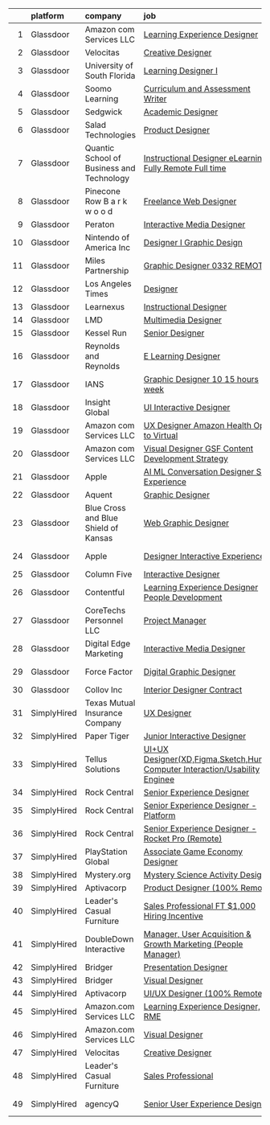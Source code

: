 

|    | platform    | company                                   | job                                                                                                                                                                                                                                                                                                                                                                                                                                                                                                                                                                                                                                                                                                                                                                                                                                                                                                                                                                                                                                                                                                                                                                                                                                                                                                                                                                              | update_time   | location           |
|---:|:------------|:------------------------------------------|:---------------------------------------------------------------------------------------------------------------------------------------------------------------------------------------------------------------------------------------------------------------------------------------------------------------------------------------------------------------------------------------------------------------------------------------------------------------------------------------------------------------------------------------------------------------------------------------------------------------------------------------------------------------------------------------------------------------------------------------------------------------------------------------------------------------------------------------------------------------------------------------------------------------------------------------------------------------------------------------------------------------------------------------------------------------------------------------------------------------------------------------------------------------------------------------------------------------------------------------------------------------------------------------------------------------------------------------------------------------------------------|:--------------|:-------------------|
|  1 | Glassdoor   | Amazon com Services LLC                   | [Learning Experience Designer](https://www.glassdoor.com/partner/jobListing.htm?pos=130&ao=1136043&s=58&guid=00000181e6dca3a29e22611a4fec91d3&src=GD_JOB_AD&t=SR&vt=w&cs=1_9b82592a&cb=1657435628817&jobListingId=1007990817204&jrtk=3-0-1g7jdp8u6i7ne801-1g7jdp8uli4kg800-9da962f113e2ffae-)                                                                                                                                                                                                                                                                                                                                                                                                                                                                                                                                                                                                                                                                                                                                                                                                                                                                                                                                                                                                                                                                                    | 2d            | Seattle, WA        |
|  2 | Glassdoor   | Velocitas                                 | [Creative Designer](https://www.glassdoor.com/partner/jobListing.htm?pos=111&ao=1136043&s=58&guid=00000181e6dca3a29e22611a4fec91d3&src=GD_JOB_AD&t=SR&vt=w&ea=1&cs=1_345136ce&cb=1657435628811&jobListingId=1007994273602&jrtk=3-0-1g7jdp8u6i7ne801-1g7jdp8uli4kg800-40da8c048c689c67-)                                                                                                                                                                                                                                                                                                                                                                                                                                                                                                                                                                                                                                                                                                                                                                                                                                                                                                                                                                                                                                                                                          | 24h           | Remote             |
|  3 | Glassdoor   | University of South Florida               | [Learning Designer I](https://www.glassdoor.com/partner/jobListing.htm?pos=118&ao=1136043&s=58&guid=00000181e6dca3a29e22611a4fec91d3&src=GD_JOB_AD&t=SR&vt=w&cs=1_b1ed650c&cb=1657435628812&jobListingId=1007990834368&jrtk=3-0-1g7jdp8u6i7ne801-1g7jdp8uli4kg800-edf6120f6174113d-)                                                                                                                                                                                                                                                                                                                                                                                                                                                                                                                                                                                                                                                                                                                                                                                                                                                                                                                                                                                                                                                                                             | 2d            | Tampa, FL          |
|  4 | Glassdoor   | Soomo Learning                            | [Curriculum and Assessment Writer](https://www.glassdoor.com/partner/jobListing.htm?pos=117&ao=1136043&s=58&guid=00000181e6dca3a29e22611a4fec91d3&src=GD_JOB_AD&t=SR&vt=w&cs=1_532f30ae&cb=1657435628811&jobListingId=1007994032747&jrtk=3-0-1g7jdp8u6i7ne801-1g7jdp8uli4kg800-b5c03bb4a79a9429-)                                                                                                                                                                                                                                                                                                                                                                                                                                                                                                                                                                                                                                                                                                                                                                                                                                                                                                                                                                                                                                                                                | 1d            | Remote             |
|  5 | Glassdoor   | Sedgwick                                  | [Academic Designer](https://www.glassdoor.com/partner/jobListing.htm?pos=123&ao=1136043&s=58&guid=00000181e6dca3a29e22611a4fec91d3&src=GD_JOB_AD&t=SR&vt=w&cs=1_5e8e8d7c&cb=1657435628812&jobListingId=1007993936021&jrtk=3-0-1g7jdp8u6i7ne801-1g7jdp8uli4kg800-0281e609d9d51a85-)                                                                                                                                                                                                                                                                                                                                                                                                                                                                                                                                                                                                                                                                                                                                                                                                                                                                                                                                                                                                                                                                                               | 1d            | Remote             |
|  6 | Glassdoor   | Salad Technologies                        | [Product Designer](https://www.glassdoor.com/partner/jobListing.htm?pos=122&ao=1136043&s=58&guid=00000181e6dca3a29e22611a4fec91d3&src=GD_JOB_AD&t=SR&vt=w&ea=1&cs=1_84437444&cb=1657435628812&jobListingId=1007977643801&jrtk=3-0-1g7jdp8u6i7ne801-1g7jdp8uli4kg800-e08abe3d878a6912-)                                                                                                                                                                                                                                                                                                                                                                                                                                                                                                                                                                                                                                                                                                                                                                                                                                                                                                                                                                                                                                                                                           | 8d            | Remote             |
|  7 | Glassdoor   | Quantic School of Business and Technology | [Instructional Designer   eLearning  Fully Remote  Full time ](https://www.glassdoor.com/partner/jobListing.htm?pos=103&ao=1110586&s=58&guid=00000181e6dca3a29e22611a4fec91d3&src=GD_JOB_AD&t=SR&vt=w&ea=1&cs=1_a83aa05f&cb=1657435628810&jobListingId=1007991626600&cpc=AC285F3A3ECA6BB0&jrtk=3-0-1g7jdp8u6i7ne801-1g7jdp8uli4kg800-288443ecfc85b543--6NYlbfkN0D7hqmvePafxn7kT4k1STtBk75UNBPv-jdQupZBlysKETfGq5ERCH6QNcas-aF6LEi06hVy_qfB4cq6KzFBX-NpyiNbgRz_Jx4Edv4Usgu3MiPbbhPmPTmnahGc4v12Vo9_AlsMHVbEjxyZQqm4pQtxd0r3Ns6m-51NKhD0U227CJfOwXOol_GZ9ZyMMSzBb8-KryYy-3SYv_rOOG_WJalAuHeYyFCqjoP4aTOHp2u_YOGC0Gn0goHNWx3AWNzt5_AlT1LtH0yc04cjUI1x6JNfHaQzFtxbVxZeboK2s8XMon2jRrif33FzmYu3IHiDRfW3m77CTP91x77_3kIPW7ZlgnGyluBZFrhSnop-Yv_dodmDt0x-fZ7tslguv5Zu4eJ3Hu_xPfyia04a1wFrKoWz7HyFlHUVy9n9rHBAJuouXuWvgb5E1OyMx9G7bam9GTBiNt2pLKslywI4-0ka0Um2)                                                                                                                                                                                                                                                                                                                                                                                                                                                                                                                          | 2d            | Remote             |
|  8 | Glassdoor   | Pinecone Row   B a r k w o o d            | [Freelance Web Designer](https://www.glassdoor.com/partner/jobListing.htm?pos=105&ao=1110586&s=58&guid=00000181e6dca3a29e22611a4fec91d3&src=GD_JOB_AD&t=SR&vt=w&ea=1&cs=1_4bb35876&cb=1657435628810&jobListingId=1007993972437&cpc=44CD5376B8534B8F&jrtk=3-0-1g7jdp8u6i7ne801-1g7jdp8uli4kg800-3ca40ab35a5b226a--6NYlbfkN0DzaDHVbxJ-LJZej0v9fk4K-FwNocoxjQ_zxp68kPBvcumie1VJXICyN61Js4x567OL4omFTN0TE9wO2e0mEUNGi2GaBr8JXG8JzhnS3p0nGmXt1TYuP2Iul7Bb-XP2EodYaEOuqVxxav5G_fcKePKpF8uY7r1zZWt98lTrEQABpVua4ormRpPruXnJG8OkNLkYDAgdYxWY1iCWkdjAD3in7QPmRcltXQ1aNAGHeiqmbsGhi7pU3PugmHgwAHdiMRJHgRapmfwG0jlA1oB4O4eGkzylanugcV_tlK2Ypy-q0AQxRZ6iMlWUYX3aTdozuH4wZtYD0Ryskl8WQPg8wVn9esVC7zh8cIGKBGxU0Y0NXZkA3ak3E9m1nsVFcZ0CHtgQqt7HylEM3FoTiKM2lNGMkT9lWgB6M9GjYjYxmJpS6AB8cnniZ1ioaPEd5BPt5xZC2xpENtoprg9igQVook4NFVpYCbQ83X6ujRb1TZiwV672Bgl00Bz4pQJphUEPACA%3D)                                                                                                                                                                                                                                                                                                                                                                                                                                                                                                                  | 1d            | Remote             |
|  9 | Glassdoor   | Peraton                                   | [Interactive Media Designer](https://www.glassdoor.com/partner/jobListing.htm?pos=113&ao=1136043&s=58&guid=00000181e6dca3a29e22611a4fec91d3&src=GD_JOB_AD&t=SR&vt=w&cs=1_9b09c0c1&cb=1657435628811&jobListingId=1007993449848&jrtk=3-0-1g7jdp8u6i7ne801-1g7jdp8uli4kg800-af9754c27ac14a84-)                                                                                                                                                                                                                                                                                                                                                                                                                                                                                                                                                                                                                                                                                                                                                                                                                                                                                                                                                                                                                                                                                      | 1d            | McLean, VA         |
| 10 | Glassdoor   | Nintendo of America Inc                   | [Designer I  Graphic Design](https://www.glassdoor.com/partner/jobListing.htm?pos=112&ao=1136043&s=58&guid=00000181e6dca3a29e22611a4fec91d3&src=GD_JOB_AD&t=SR&vt=w&cs=1_823e9230&cb=1657435628811&jobListingId=1007977904873&jrtk=3-0-1g7jdp8u6i7ne801-1g7jdp8uli4kg800-0abbcf95c7919a0d-)                                                                                                                                                                                                                                                                                                                                                                                                                                                                                                                                                                                                                                                                                                                                                                                                                                                                                                                                                                                                                                                                                      | 8d            | Redmond, WA        |
| 11 | Glassdoor   | Miles Partnership                         | [Graphic Designer   0332  REMOTE ](https://www.glassdoor.com/partner/jobListing.htm?pos=124&ao=1136043&s=58&guid=00000181e6dca3a29e22611a4fec91d3&src=GD_JOB_AD&t=SR&vt=w&cs=1_840df8dc&cb=1657435628812&jobListingId=1007977680212&jrtk=3-0-1g7jdp8u6i7ne801-1g7jdp8uli4kg800-2472180b04ff2a40-)                                                                                                                                                                                                                                                                                                                                                                                                                                                                                                                                                                                                                                                                                                                                                                                                                                                                                                                                                                                                                                                                                | 8d            | Florida            |
| 12 | Glassdoor   | Los Angeles Times                         | [Designer](https://www.glassdoor.com/partner/jobListing.htm?pos=128&ao=1136043&s=58&guid=00000181e6dca3a29e22611a4fec91d3&src=GD_JOB_AD&t=SR&vt=w&cs=1_27ad2951&cb=1657435628816&jobListingId=1007987910841&jrtk=3-0-1g7jdp8u6i7ne801-1g7jdp8uli4kg800-5009894db66c2417-)                                                                                                                                                                                                                                                                                                                                                                                                                                                                                                                                                                                                                                                                                                                                                                                                                                                                                                                                                                                                                                                                                                        | 3d            | El Segundo, CA     |
| 13 | Glassdoor   | Learnexus                                 | [Instructional Designer](https://www.glassdoor.com/partner/jobListing.htm?pos=125&ao=1136043&s=58&guid=00000181e6dca3a29e22611a4fec91d3&src=GD_JOB_AD&t=SR&vt=w&ea=1&cs=1_6c2f1211&cb=1657435628812&jobListingId=1007984912206&jrtk=3-0-1g7jdp8u6i7ne801-1g7jdp8uli4kg800-a177e89b1e402d65-)                                                                                                                                                                                                                                                                                                                                                                                                                                                                                                                                                                                                                                                                                                                                                                                                                                                                                                                                                                                                                                                                                     | 4d            | Remote             |
| 14 | Glassdoor   | LMD                                       | [Multimedia Designer](https://www.glassdoor.com/partner/jobListing.htm?pos=104&ao=1110586&s=58&guid=00000181e6dca3a29e22611a4fec91d3&src=GD_JOB_AD&t=SR&vt=w&ea=1&cs=1_6d0aab11&cb=1657435628810&jobListingId=1007993167905&cpc=C4A69CCDBB3B9599&jrtk=3-0-1g7jdp8u6i7ne801-1g7jdp8uli4kg800-69310bfa1e4baa51--6NYlbfkN0BavVojsiaiXsVsQXoEc2lGb1RN7nBMQBEI_cz28z0id0kFPpA7oeTG4OaNPf5dH4t3xefOmPaYFqPI14Uzimr7TKNKGVMxJKbj6hcppX-64Z39HA-2JRM5zDSzpIARQCpp9o1cJI1rkLJAxr2r1H9Md54ZKq3RsSeoGBNdzMOcfL75HySNcPVNCpLwmsQRUb_2ti6dKe0pz3r1QJeImnYtdx3AMwP3ABUYC_TySygfo0uiyCYK7FCduAi6Z9b9WvEyQXSc74uUO-q1mDybbA-FhPyyDtjH9-ktrhjT594jrA7nxGFlH0LFk4GqMaN_9lvIGDiU9aFEjAVpKsrqAGJDdNbhJgAiyCHo6QiTXbu5euifbA5YE4TqkXhbaDCEcWR-kwkhb3gR9NVRuMEbhf-vY7blQlYL_PZQjZ6WT38oEwhplkRsmz_0QXj7zeyKNP1TBXF0xpzFUbJjZzL9G9VjrBVY_981cqcsenEu26T3zicPWf9TLtfM)                                                                                                                                                                                                                                                                                                                                                                                                                                                                                                                                   | 1d            | Remote             |
| 15 | Glassdoor   | Kessel Run                                | [Senior Designer](https://www.glassdoor.com/partner/jobListing.htm?pos=114&ao=1136043&s=58&guid=00000181e6dca3a29e22611a4fec91d3&src=GD_JOB_AD&t=SR&vt=w&ea=1&cs=1_a617f2e2&cb=1657435628811&jobListingId=1007965021797&jrtk=3-0-1g7jdp8u6i7ne801-1g7jdp8uli4kg800-3d0994334884b52e-)                                                                                                                                                                                                                                                                                                                                                                                                                                                                                                                                                                                                                                                                                                                                                                                                                                                                                                                                                                                                                                                                                            | 13d           | Boston, MA         |
| 16 | Glassdoor   | Reynolds and Reynolds                     | [E Learning Designer](https://www.glassdoor.com/partner/jobListing.htm?pos=121&ao=1136043&s=58&guid=00000181e6dca3a29e22611a4fec91d3&src=GD_JOB_AD&t=SR&vt=w&cs=1_adbf0609&cb=1657435628811&jobListingId=1007970605908&jrtk=3-0-1g7jdp8u6i7ne801-1g7jdp8uli4kg800-ec27217bd9c1f955-)                                                                                                                                                                                                                                                                                                                                                                                                                                                                                                                                                                                                                                                                                                                                                                                                                                                                                                                                                                                                                                                                                             | 10d           | Houston, TX        |
| 17 | Glassdoor   | IANS                                      | [Graphic Designer  10 15 hours week ](https://www.glassdoor.com/partner/jobListing.htm?pos=126&ao=1136043&s=58&guid=00000181e6dca3a29e22611a4fec91d3&src=GD_JOB_AD&t=SR&vt=w&ea=1&cs=1_3975590a&cb=1657435628816&jobListingId=1007967672923&jrtk=3-0-1g7jdp8u6i7ne801-1g7jdp8uli4kg800-919b181b7749d1b7-)                                                                                                                                                                                                                                                                                                                                                                                                                                                                                                                                                                                                                                                                                                                                                                                                                                                                                                                                                                                                                                                                        | 12d           | Boston, MA         |
| 18 | Glassdoor   | Insight Global                            | [UI Interactive Designer](https://www.glassdoor.com/partner/jobListing.htm?pos=110&ao=1110586&s=58&guid=00000181e6dca3a29e22611a4fec91d3&src=GD_JOB_AD&t=SR&vt=w&ea=1&cs=1_29430657&cb=1657435628811&jobListingId=1007973265614&cpc=3BA4CE39D5B5DEF5&jrtk=3-0-1g7jdp8u6i7ne801-1g7jdp8uli4kg800-383c83c604dde7ea--6NYlbfkN0BKkHZu3wF05EeDimN_p6sYpKCMArvwa95YdH7UpkaBCuXZAtggzO9lWFPdGsiWEnWtM18OwC7Rb9VKGiA6E5ymmYAY9rxm9qrnDC7WgioKXWhdMb2b-A7PnLvr0_EWCDNlkSebIapKS6rN3UtlfS8rQGfc_3Yl0VmMlQKP3_n_5HZv68bncQOpeHM0jYTmEpHJj8WEZS1a4v0KxA6pbMtvUbAdmSmMck23F7W6fVuC_eImdOMfwLSCqhJdNrAemGSXOZTScwL7rfi9Nv2gcvKoS7aZnqsWSKsXX-A0Duy_db4ptDcO8Kz5GZ1pYCR-0rR-w4F2bzggkPnxEgLGDb-QPtdGqgT9WuUJTr9CzNdhgJnZKrQA4gwThVDXJi3ubOFOwPoKInPbhioT0SDeVUoqmHUPAHna6D8n9xhBZPkM6wHtHlkl9I6QqH2kN99buS8QsopMdCmvw1Of2hYrDCTM-aXmRtpBXZ-u8OZ3426x0BTzPmtyV6A5QyeJg7gJLkcpP1-AxcpeGA%3D%3D)                                                                                                                                                                                                                                                                                                                                                                                                                                                                                                   | 9d            | Remote             |
| 19 | Glassdoor   | Amazon com Services LLC                   | [UX Designer  Amazon Health   Open to Virtual](https://www.glassdoor.com/partner/jobListing.htm?pos=127&ao=1136043&s=58&guid=00000181e6dca3a29e22611a4fec91d3&src=GD_JOB_AD&t=SR&vt=w&cs=1_ce347c32&cb=1657435628816&jobListingId=1007990819306&jrtk=3-0-1g7jdp8u6i7ne801-1g7jdp8uli4kg800-dc392232a0e3ac0e-)                                                                                                                                                                                                                                                                                                                                                                                                                                                                                                                                                                                                                                                                                                                                                                                                                                                                                                                                                                                                                                                                    | 2d            | Remote             |
| 20 | Glassdoor   | Amazon com Services LLC                   | [Visual Designer  GSF Content Development   Strategy](https://www.glassdoor.com/partner/jobListing.htm?pos=129&ao=1136043&s=58&guid=00000181e6dca3a29e22611a4fec91d3&src=GD_JOB_AD&t=SR&vt=w&cs=1_8ff3e973&cb=1657435628817&jobListingId=1007987973425&jrtk=3-0-1g7jdp8u6i7ne801-1g7jdp8uli4kg800-f19f0d53bd1899d1-)                                                                                                                                                                                                                                                                                                                                                                                                                                                                                                                                                                                                                                                                                                                                                                                                                                                                                                                                                                                                                                                             | 3d            | Seattle, WA        |
| 21 | Glassdoor   | Apple                                     | [AI ML Conversation Designer  Siri Experience](https://www.glassdoor.com/partner/jobListing.htm?pos=106&ao=1110586&s=58&guid=00000181e6dca3a29e22611a4fec91d3&src=GD_JOB_AD&t=SR&vt=w&cs=1_795d7d5b&cb=1657435628810&jobListingId=1007965232959&cpc=8795CF9063CD573D&jrtk=3-0-1g7jdp8u6i7ne801-1g7jdp8uli4kg800-a21a63f6145fe2cd--6NYlbfkN0BvKrLyj5gPmtZO9T8euul8TCxuuKNOtzRJOomxnwSEodTz2Bc-sPZlt2Zgji_QUXHv-LdDp85PUooBskjZqxaerl9BA7IkIKeF0AlWwthdjLRVc3wIzW9B77AqaWrL0x-M9HWqe8NHvqS7Uu5VrnJaO-2lRukPcEThp_-7OYMqIA_XJD_cN14YXHU9djjFA3dGRzD06N5C6-_9wl2MLnOyNJdNI7LOrcc1oDPKK5nLOTniM5LodN8HvA1fXrtQn542kwVqA6dmzysZ8W2cw3MvUorSZp6jkevXhZpvQpBP_L1PvRGZXgoCDQnqQhGXiZxGNxVssqxzHZz9PQ1KZXx70lL_80wcrAYKPAbZTVrlplSPNbiVxi1fXaDJ4TWrvJMBhZ1OkB0qPuWc8JFIXqXoWOHgYtihtomeHFgifxBua4BFXSNQlfeJaKIYDX5GLPGnDSWLFkg468eMJ6J9KIVvt01Mrinno6GaNc_fHDA_PcE2GMevo3sNyFF99xzT309X64mN_mtsv_vqmtLKnFBxV44A7pBT__J6OOkD_siPgk24YZc3TCl4i_g6JGStU8j25kImCpwQVqpBh9zV1tE2AAf1cY8FBP7jZBiUO76Qf9MsrDQwcBCIRFCbILZx2vkqyx2dGDcs5e2e51M4Ikhoa_CcdQqo25Cdx_gE0yNqeSZxOL9J9186nNsOwLtr7YRbiNKQTQijdOvgG9HhA7b28jf3otgdFqFDt-EgdjdB9ol0vlsDmx2olJ5cHfHMS0O7G7uyZmiVsuSzayzuAJ25TxK28Yl44RT21mbTPX0mu8TKtlWEy76OTJqmx6dRkOd4pl2vKz6Jbq9uqXzgZmaJ902L5qjZjpJgF4xML1fMuv-sMr30HRSFqJsJLEUz0DC0CwzlHLTamYjY8uFVF35szWKK_bHS74O92HilfntmJ8zVhICcXGwBNxZCQQlq_XAMoeIHdG-nM_6eR4PrYvaEGwsjm5h9fKc%3D) | 13d           | Cupertino, CA      |
| 22 | Glassdoor   | Aquent                                    | [Graphic Designer](https://www.glassdoor.com/partner/jobListing.htm?pos=107&ao=1110586&s=58&guid=00000181e6dca3a29e22611a4fec91d3&src=GD_JOB_AD&t=SR&vt=w&cs=1_d817cbbc&cb=1657435628810&jobListingId=1007988996665&cpc=A65DF3A704A48F9B&jrtk=3-0-1g7jdp8u6i7ne801-1g7jdp8uli4kg800-d52aca7df62de0a8--6NYlbfkN0DMrcEu7yrtATojKJA7cEzGQ3FdRGWLh0CZQInL4ECGI9gD0Wolx9R2v-Aex0-GK042anucAX0UHAFAOZzfrb71RaUo5kU5NRbNy-NsEMl1LCrzajUtzA10UAE84u9e-MwLM1_TYh0_bh1m7rzdxuUI1PJE0uGSyUy0yJb0OhvDaUwoiYiUz8yvKw8aHO7BtELL8Tf93AEqdo6Oyh6wNdpZRqwx_LDpSeYMDGb_r2ILteAKYbf0d5SqbfVgQFw9ev9iMjR63I0Ah0tP4Ttzq3MJSh7rXvxuid5bHiPq4xufyZP0TFNZRa7ImFgSBl_d063skcfjNG0DYX_uuaFZ9j2ZJRXnFwfDK-BESOirrSvqKA3tcvQYAIraxb4o10HWm0Z96-xzNh8978wjTqjYUylzt-FxvGxHT03rELM9od-2cKhvueeSKVoLN-Gw5GJT-KJQDz15InfPkQ%3D%3D)                                                                                                                                                                                                                                                                                                                                                                                                                                                                                                                                                                               | 3d            | Atlanta, GA        |
| 23 | Glassdoor   | Blue Cross and Blue Shield of Kansas      | [Web   Graphic Designer](https://www.glassdoor.com/partner/jobListing.htm?pos=101&ao=1110586&s=58&guid=00000181e6dca3a29e22611a4fec91d3&src=GD_JOB_AD&t=SR&vt=w&cs=1_85c92eef&cb=1657435628809&jobListingId=1007990691312&cpc=3EF4380CE08E55EB&jrtk=3-0-1g7jdp8u6i7ne801-1g7jdp8uli4kg800-a646a3c5cc0d5ebb--6NYlbfkN0C0fM3cAMPIJxx2YJu0-54AUzYyvdboEQAVt4G_xOBTWEOaDebnHlkXFTc2Kq0ZccTKs_m4kr2IGIqRKB-1jaqsIt8-Q80KNCB6stC69y0_zLiFe1CnqDWQFScQ-vNNv8K_7ON31hz0iQWH5w9u6c6B-QGCtvlm6wmT8QXnqjnMIDXvJuHPtIwEgLtjwzrmrlWSfzL8ZzcwJTvT6s7QWH3BrhrjqHm54uep5ePE7_TNZCmbGMRBsRA8nNy_agDqykz50fMe2_qlCK-ilbCWUCl5Gko_FglA1D2Zn4N9OC8GD2zCWjuW-FVctJH0Xsoj6dQ23XijVQeCIiJ40TO341-_sczvNGBFUka4ufsHEHEo_sYjN2Yk8cGBg9K-mO_OEKYXeT4fQWMYfHCw9w5eBLJgV3E61V0-USz0iyU0alsv7fiW5SHfhErML0l6wcddlsGUB7Rv74nTvH7X-_9kNhFQlTsC37UXatNBIPNO7ncrTHW170-y26s5Iu39nN9-uVhLKEw0f8Ie5IqrwHwPSy1RsCgfgxkMx2eNOqOMVfAlQ3nUwzRzu_Y5vTyPEGlHRD96NS04Izh_8cOgImSEKEXD)                                                                                                                                                                                                                                                                                                                                                                                                                                     | 2d            | Topeka, KS         |
| 24 | Glassdoor   | Apple                                     | [Designer  Interactive Experiences](https://www.glassdoor.com/partner/jobListing.htm?pos=115&ao=1136043&s=58&guid=00000181e6dca3a29e22611a4fec91d3&src=GD_JOB_AD&t=SR&vt=w&cs=1_93dc0ce8&cb=1657435628811&jobListingId=1007994000615&jrtk=3-0-1g7jdp8u6i7ne801-1g7jdp8uli4kg800-9ffb86bc989e1045-)                                                                                                                                                                                                                                                                                                                                                                                                                                                                                                                                                                                                                                                                                                                                                                                                                                                                                                                                                                                                                                                                               | 1d            | Cupertino, CA      |
| 25 | Glassdoor   | Column Five                               | [Interactive Designer](https://www.glassdoor.com/partner/jobListing.htm?pos=116&ao=1136043&s=58&guid=00000181e6dca3a29e22611a4fec91d3&src=GD_JOB_AD&t=SR&vt=w&ea=1&cs=1_102f60f5&cb=1657435628811&jobListingId=1007969872663&jrtk=3-0-1g7jdp8u6i7ne801-1g7jdp8uli4kg800-ef7d7ac821e4b1ca-)                                                                                                                                                                                                                                                                                                                                                                                                                                                                                                                                                                                                                                                                                                                                                                                                                                                                                                                                                                                                                                                                                       | 11d           | Remote             |
| 26 | Glassdoor   | Contentful                                | [Learning Experience Designer   People Development](https://www.glassdoor.com/partner/jobListing.htm?pos=119&ao=1136043&s=58&guid=00000181e6dca3a29e22611a4fec91d3&src=GD_JOB_AD&t=SR&vt=w&ea=1&cs=1_c8fc29fe&cb=1657435628811&jobListingId=1007966447458&jrtk=3-0-1g7jdp8u6i7ne801-1g7jdp8uli4kg800-7a32e9bbc62384bf-)                                                                                                                                                                                                                                                                                                                                                                                                                                                                                                                                                                                                                                                                                                                                                                                                                                                                                                                                                                                                                                                          | 12d           | Denver, CO         |
| 27 | Glassdoor   | CoreTechs Personnel LLC                   | [Project Manager](https://www.glassdoor.com/partner/jobListing.htm?pos=109&ao=1110586&s=58&guid=00000181e6dca3a29e22611a4fec91d3&src=GD_JOB_AD&t=SR&vt=w&ea=1&cs=1_e8454f8b&cb=1657435628811&jobListingId=1007969152707&cpc=2CAED5C921A5F994&jrtk=3-0-1g7jdp8u6i7ne801-1g7jdp8uli4kg800-3ba167372fa9bd03--6NYlbfkN0DS-qNFXfGJbucVNqZuJyBAHUgn-Jk7BOIC44-eEj99OJbaIw5DPx7zYc0LJqAtR8OyTaBeUC7a7tqmWJgOgVkRLDxyEfaz9mvdUlinnAJxCr7xgXucJfXO1UQBv5PTPvcbujZY6rZNHT-Wq_cT0AsCAPBrYKHcMTWktL377-5zRk_2hG0l88ewzFkpCQM1Me1v_79uWsd0h7-2iVxzzojdoxKtIwwT5G2R2JGrfJEWPkdsg5Hz6zYEK4G6Ha4GmaCDO_uC82JDJIeHx6u8nXZyN4WtrN11NzAJdXFVoy3YgB7jRKqXQX4v06-kB-fO3gQkUzxhBZy8Kl5IFtCtHiWtRVBrHYjdheINdfXUuqk_JtmmVAu44SamU0ya6gQSw_dFz0r4kJPoSUrmKCnwJ5qOMshb9S_aThlUsBbPQg_2QAbNqlHAlpCDyZpd_wtV3OEy4cgRq5O1Y3MLPKe2NxLQwKpE4ihyCa8zshFbXIHiOhTOJtd2iTPZVpWDnddWNuM%3D)                                                                                                                                                                                                                                                                                                                                                                                                                                                                                                                         | 11d           | Remote             |
| 28 | Glassdoor   | Digital Edge Marketing                    | [Interactive Media Designer](https://www.glassdoor.com/partner/jobListing.htm?pos=102&ao=1110586&s=58&guid=00000181e6dca3a29e22611a4fec91d3&src=GD_JOB_AD&t=SR&vt=w&ea=1&cs=1_79a5f05e&cb=1657435628810&jobListingId=1007990510488&cpc=CCC092465BAD6A93&jrtk=3-0-1g7jdp8u6i7ne801-1g7jdp8uli4kg800-360f6143542d96f5--6NYlbfkN0Bk9Gcy3EzgOg1eA-nryAo-7MxpKCq_imKEXSqHLy04q9OjFc0OVx0X-vYZStL7-UlO3Jrkn1VmmF3H1F_6gKoKDRJuN0fTbsMmPyzNFAEFngnzLSKfw0ONtBzRu0qG4EKXcIGPzHO_KZOs3euDcaBcUNqdv2jAX2ILa4PSXWwDmWdE2syF0P8hYAGi96IGbGVFHae0LYiHHWCF0cUjcBnqtak6pvm06Kb2tDv4PT8kelohJ59wy4oivc-c0-28SoGMG2Q1UOuce_VFNKvN2clztX3lwNXgK2wan7SpNNN8PGrrV9UcQ6ZNdckqdHDt9fCXtOuwuP8VBi9Bv8qOwcK2jkbm0G9jj3akp9fHRE6AkEB17lDc27LNVooD-bpjcCNDIN4wbddQC4HgWNtNlduOPcRvP2pDqFo42BoWTZVq7M5hwWyIZ-kDOCLTjp-tOKrNSPqb-Z53xDrbYEZ8Uh17fBi-_swhhrrgwKOQq6qwV56WpPO_BqLGjVUsHAin9seqX9Fv9rCBsA%3D%3D)                                                                                                                                                                                                                                                                                                                                                                                                                                                                                                | 2d            | Jacksonville, FL   |
| 29 | Glassdoor   | Force Factor                              | [Digital Graphic Designer](https://www.glassdoor.com/partner/jobListing.htm?pos=108&ao=1110586&s=58&guid=00000181e6dca3a29e22611a4fec91d3&src=GD_JOB_AD&t=SR&vt=w&cs=1_419cf7d0&cb=1657435628810&jobListingId=1007966216784&cpc=6945AE2F4B03E059&jrtk=3-0-1g7jdp8u6i7ne801-1g7jdp8uli4kg800-251af197d29a7dfd--6NYlbfkN0CCbOqLFAkE17MDkfB5QkeK_R8bo7qf9dndHNr_grrY-Cu9kPGiILkymHpf-SGg7OBJ_ZpGWFBNTV59qg4-5bUoVTdmxUr9zAD4LJGDRvPuPX4e9rF7c31CsIb2gH8D2Cjfmtf3BOScFSb7FovWoIb7qgpdA7rLk1uRDAapVKjBYoat6e8Sy-M9iaomNFIEYxcJxNB69722e-rllTp0srT0l0zD6TbMhQp83huS16w7vE88oyrVXtkK59DTyw38WiEQHsV8gk9T210UGDrJU6JGbMzqBUqpEUiynwMQSxBT5FNC_Gh6p68WXY512hjBiZOHECfHqSoR-gtEKLdQIpkXTLHyNl3BZjYiK_quHDxUHEOGh0Qaigh4xZvgsGyAvtL45VxGj9QJSyzAp4-sP_AWysyWO466LhEuy6AgI_sq3S_PL7yleBYn8eLMAQiNUgQ%3D)                                                                                                                                                                                                                                                                                                                                                                                                                                                                                                                                                                                     | 12d           | West Chester, PA   |
| 30 | Glassdoor   | Collov Inc                                | [Interior Designer Contract](https://www.glassdoor.com/partner/jobListing.htm?pos=120&ao=1136043&s=58&guid=00000181e6dca3a29e22611a4fec91d3&src=GD_JOB_AD&t=SR&vt=w&ea=1&cs=1_24db072f&cb=1657435628811&jobListingId=1007988370649&jrtk=3-0-1g7jdp8u6i7ne801-1g7jdp8uli4kg800-4c05ee95f3caf0ce-)                                                                                                                                                                                                                                                                                                                                                                                                                                                                                                                                                                                                                                                                                                                                                                                                                                                                                                                                                                                                                                                                                 | 3d            | Remote             |
| 31 | SimplyHired | Texas Mutual Insurance Company            | [UX Designer](https://www.simplyhired.com/job/V9orN8KaL5MNOWD_12im7SrRlbRzNM3ROZolz_PcD79L2xunJ6hpPw?q=interactive+designer)                                                                                                                                                                                                                                                                                                                                                                                                                                                                                                                                                                                                                                                                                                                                                                                                                                                                                                                                                                                                                                                                                                                                                                                                                                                     | Recently      | Austin, TX         |
| 32 | SimplyHired | Paper Tiger                               | [Junior Interactive Designer](https://www.simplyhired.com/job/inL5mkjzucInfXLLa2LZAblRaZQPozrVk8BeqyHFqEYiTuY9DmT5fA?q=interactive+designer)                                                                                                                                                                                                                                                                                                                                                                                                                                                                                                                                                                                                                                                                                                                                                                                                                                                                                                                                                                                                                                                                                                                                                                                                                                     | Recently      | Remote             |
| 33 | SimplyHired | Tellus Solutions                          | [UI+UX Designer(XD,Figma,Sketch,Human Computer Interaction/Usability Enginee](https://www.simplyhired.com/job/aL6Tnzr0ZEKsdrsyVE0HI8_Mti0r04caIbLQNdhCIZ1o5HFnVs0JRQ?q=interactive+designer)                                                                                                                                                                                                                                                                                                                                                                                                                                                                                                                                                                                                                                                                                                                                                                                                                                                                                                                                                                                                                                                                                                                                                                                     | 9d            | Remote             |
| 34 | SimplyHired | Rock Central                              | [Senior Experience Designer](https://www.simplyhired.com/job/UsF5NXTI_IXYhcawUmw3kN32jP06WleBqauCl8-aleTJzozKLE6Thw?q=interactive+designer)                                                                                                                                                                                                                                                                                                                                                                                                                                                                                                                                                                                                                                                                                                                                                                                                                                                                                                                                                                                                                                                                                                                                                                                                                                      | Recently      | Detroit, MI        |
| 35 | SimplyHired | Rock Central                              | [Senior Experience Designer - Platform](https://www.simplyhired.com/job/alolWizv0W4qiWg_sx4PQc0K3PlY3ygKtI2QISrytGkJECpv345yYw?q=interactive+designer)                                                                                                                                                                                                                                                                                                                                                                                                                                                                                                                                                                                                                                                                                                                                                                                                                                                                                                                                                                                                                                                                                                                                                                                                                           | Recently      | Detroit, MI        |
| 36 | SimplyHired | Rock Central                              | [Senior Experience Designer - Rocket Pro (Remote)](https://www.simplyhired.com/job/WFOQFrw2mphynW-NsIpy91iE8xWR5Lm0fNy65Uhq_2M__KiA2xz0ow?q=interactive+designer)                                                                                                                                                                                                                                                                                                                                                                                                                                                                                                                                                                                                                                                                                                                                                                                                                                                                                                                                                                                                                                                                                                                                                                                                                | Recently      | Detroit, MI        |
| 37 | SimplyHired | PlayStation Global                        | [Associate Game Economy Designer](https://www.simplyhired.com/job/tlYc3zpAPCxSxwVaOI50XaUl3zKRARnfB1a9jrAtSKfiBwKVG9Kc4g?q=interactive+designer)                                                                                                                                                                                                                                                                                                                                                                                                                                                                                                                                                                                                                                                                                                                                                                                                                                                                                                                                                                                                                                                                                                                                                                                                                                 | Recently      | San Diego, CA      |
| 38 | SimplyHired | Mystery.org                               | [Mystery Science Activity Designer](https://www.simplyhired.com/job/kuEItjfIgh-eycejQeQSzZ6qrrAGBmkH5GklFoGz22_dm5l6_EodYA?q=interactive+designer)                                                                                                                                                                                                                                                                                                                                                                                                                                                                                                                                                                                                                                                                                                                                                                                                                                                                                                                                                                                                                                                                                                                                                                                                                               | Recently      | Remote             |
| 39 | SimplyHired | Aptivacorp                                | [Product Designer (100% Remote)](https://www.simplyhired.com/job/5Q99F_fzv_HfrWt9tu0w0ZMqVrOL76_uG8yTwcnqLaG08a6XWdmvZg?q=interactive+designer)                                                                                                                                                                                                                                                                                                                                                                                                                                                                                                                                                                                                                                                                                                                                                                                                                                                                                                                                                                                                                                                                                                                                                                                                                                  | Recently      | Remote             |
| 40 | SimplyHired | Leader's Casual Furniture                 | [Sales Professional FT $1,000 Hiring Incentive](https://www.simplyhired.com/job/x3cQ7UJ9-8l2yQ1y_jB5H0WWpbAdEaewmHAN1e7r6DaKSvZKDoyOfA?q=interactive+designer)                                                                                                                                                                                                                                                                                                                                                                                                                                                                                                                                                                                                                                                                                                                                                                                                                                                                                                                                                                                                                                                                                                                                                                                                                   | Recently      | Sarasota, FL       |
| 41 | SimplyHired | DoubleDown Interactive                    | [Manager, User Acquisition & Growth Marketing (People Manager)](https://www.simplyhired.com/job/TUh-VZQihmeuDCXlK5KBBcHFx0OPVCi-Z3RrknRYLhNSZVsCpUJXcw?q=interactive+designer)                                                                                                                                                                                                                                                                                                                                                                                                                                                                                                                                                                                                                                                                                                                                                                                                                                                                                                                                                                                                                                                                                                                                                                                                   | Recently      | Seattle, WA        |
| 42 | SimplyHired | Bridger                                   | [Presentation Designer](https://www.simplyhired.com/job/U9c6RGwMoh-esT-cKbkaelodanDB-l3uSTN8mtT8s08eJJfz8VCaqg?q=interactive+designer)                                                                                                                                                                                                                                                                                                                                                                                                                                                                                                                                                                                                                                                                                                                                                                                                                                                                                                                                                                                                                                                                                                                                                                                                                                           | Recently      | Remote             |
| 43 | SimplyHired | Bridger                                   | [Visual Designer](https://www.simplyhired.com/job/pbi-6VHCrNWtopeq48FDD-kBhK_ImWGvH0CB3DKdrUjREJKvDzMKZw?q=interactive+designer)                                                                                                                                                                                                                                                                                                                                                                                                                                                                                                                                                                                                                                                                                                                                                                                                                                                                                                                                                                                                                                                                                                                                                                                                                                                 | Recently      | Remote             |
| 44 | SimplyHired | Aptivacorp                                | [UI/UX Designer (100% Remote)](https://www.simplyhired.com/job/FDWQmF0qYIrp6Dy_9xUTHU006kHo17yE-Qk3gY_rq5g0Vl-aSNpxaA?q=interactive+designer)                                                                                                                                                                                                                                                                                                                                                                                                                                                                                                                                                                                                                                                                                                                                                                                                                                                                                                                                                                                                                                                                                                                                                                                                                                    | Recently      | Remote             |
| 45 | SimplyHired | Amazon.com Services LLC                   | [Learning Experience Designer, RME](https://www.simplyhired.com/job/lo6y0z8mRMhAZbxDD8gjami6EY75M9Y4uAbnlCnh_4Me5XWln3El8g?q=interactive+designer)                                                                                                                                                                                                                                                                                                                                                                                                                                                                                                                                                                                                                                                                                                                                                                                                                                                                                                                                                                                                                                                                                                                                                                                                                               | Recently      | United States      |
| 46 | SimplyHired | Amazon.com Services LLC                   | [Visual Designer](https://www.simplyhired.com/job/07csdT2C5wUC0BjRkvFLfN-A2TKuc9tkdRnFlCKVrN7nw2oJdE55kw?q=interactive+designer)                                                                                                                                                                                                                                                                                                                                                                                                                                                                                                                                                                                                                                                                                                                                                                                                                                                                                                                                                                                                                                                                                                                                                                                                                                                 | Recently      | Remote +1 location |
| 47 | SimplyHired | Velocitas                                 | [Creative Designer](https://www.simplyhired.com/job/BLtwQ3dRGaZJf8mN5X7d7ry3a2llJV8Z0ePYxRJzJj7VeJX4YYpcSA?q=interactive+designer)                                                                                                                                                                                                                                                                                                                                                                                                                                                                                                                                                                                                                                                                                                                                                                                                                                                                                                                                                                                                                                                                                                                                                                                                                                               | Today         | Remote             |
| 48 | SimplyHired | Leader's Casual Furniture                 | [Sales Professional](https://www.simplyhired.com/job/1VDwUJqJkokSl1e5MYeLZSzJZnXq4VeQyB9mIYzKEfwEZpAnX4MZUQ?q=interactive+designer)                                                                                                                                                                                                                                                                                                                                                                                                                                                                                                                                                                                                                                                                                                                                                                                                                                                                                                                                                                                                                                                                                                                                                                                                                                              | Recently      | Fort Myers, FL     |
| 49 | SimplyHired | agencyQ                                   | [Senior User Experience Designer](https://www.simplyhired.com/job/cIDtvicOoH53aMYEP0Ljm-akwv5PTKqGSpFWDKdyocaD4666RjrRkA?q=interactive+designer)                                                                                                                                                                                                                                                                                                                                                                                                                                                                                                                                                                                                                                                                                                                                                                                                                                                                                                                                                                                                                                                                                                                                                                                                                                 | Recently      | Bethesda, MD       |